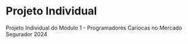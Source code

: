 # Projeto Individual
Projeto Individual do Módulo 1 - Programadores Cariocas no Mercado Segurador 2024
